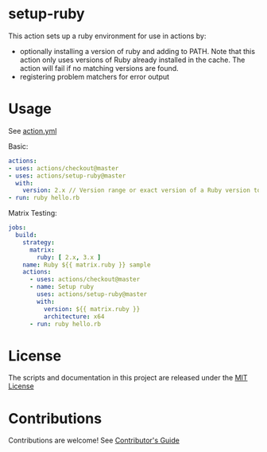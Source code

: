 # setup-ruby

This action sets up a ruby environment for use in actions by:

- optionally installing a version of ruby and adding to PATH. Note that this action only uses versions of Ruby already installed in the cache. The action will fail if no matching versions are found.
- registering problem matchers for error output

# Usage

See [action.yml](action.yml)

Basic:
```yaml
actions:
- uses: actions/checkout@master
- uses: actions/setup-ruby@master
  with:
    version: 2.x // Version range or exact version of a Ruby version to use, using semvers version range syntax.
- run: ruby hello.rb
```

Matrix Testing:
```yaml
jobs:
  build:
    strategy:
      matrix:
        ruby: [ 2.x, 3.x ]
    name: Ruby ${{ matrix.ruby }} sample
    actions:
      - uses: actions/checkout@master
      - name: Setup ruby
        uses: actions/setup-ruby@master
        with:
          version: ${{ matrix.ruby }}
          architecture: x64
      - run: ruby hello.rb
```

# License

The scripts and documentation in this project are released under the [MIT License](LICENSE)

# Contributions

Contributions are welcome!  See [Contributor's Guide](docs/contributors.md)
